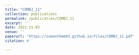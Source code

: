 ```yaml
---
title: "COMBJ_11"
collection: publications
permalink: /publication/COMBJ_11
excerpt: ''
date: 2021-11-03
venue: ''
paperurl: 'https://sumanthme03.github.io/files/COMBJ_11.pdf'
citation: #''

---
```


[Download paper here]: (https://sumanthme03.github.io/files/COMBJ_11.pdf)






